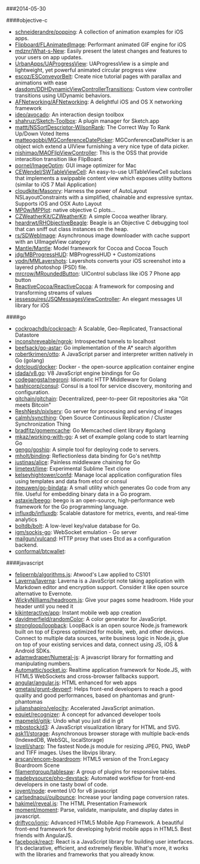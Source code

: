###2014-05-30

####objective-c
* [schneiderandre/popping](https://github.com/schneiderandre/popping): A collection of animation examples for iOS apps.
* [Flipboard/FLAnimatedImage](https://github.com/Flipboard/FLAnimatedImage): Performant animated GIF engine for iOS
* [mdznr/What-s-New](https://github.com/mdznr/What-s-New): Easily present the latest changes and features to your users on app updates.
* [UrbanApps/UAProgressView](https://github.com/UrbanApps/UAProgressView): UAProgressView is a simple and lightweight, yet powerful animated circular progress view
* [escoz/ESConveyorBelt](https://github.com/escoz/ESConveyorBelt): Create nice tutorial pages with parallax and animations with ease
* [dasdom/DDHDynamicViewControllerTransitions](https://github.com/dasdom/DDHDynamicViewControllerTransitions): Custom view controller transitions using UIDynamic behaviors.
* [AFNetworking/AFNetworking](https://github.com/AFNetworking/AFNetworking): A delightful iOS and OS X networking framework
* [ideo/avocado](https://github.com/ideo/avocado): An interaction design toolbox
* [shahruz/Sketch-Toolbox](https://github.com/shahruz/Sketch-Toolbox): A plugin manager for Sketch.app
* [mattt/NSSortDescriptor-WilsonRank](https://github.com/mattt/NSSortDescriptor-WilsonRank): The Correct Way To Rank Up/Down Voted Items
* [matteogobbi/MGConferenceDatePicker](https://github.com/matteogobbi/MGConferenceDatePicker): MGConferenceDatePicker is an object wich extend a UIView furnishing a very nice type of data picker.
* [nishimao/MAOFlipViewController](https://github.com/nishimao/MAOFlipViewController): This is the OSS that provide interacition transition like FlipBoard.
* [pornel/ImageOptim](https://github.com/pornel/ImageOptim): GUI image optimizer for Mac
* [CEWendel/SWTableViewCell](https://github.com/CEWendel/SWTableViewCell): An easy-to-use UITableViewCell subclass that implements a swippable content view which exposes utility buttons (similar to iOS 7 Mail Application)
* [cloudkite/Masonry](https://github.com/cloudkite/Masonry): Harness the power of AutoLayout NSLayoutConstraints with a simplified, chainable and expressive syntax. Supports iOS and OSX Auto Layout
* [MP0w/MPPlot](https://github.com/MP0w/MPPlot): native objective C plots...
* [CZWeatherKit/CZWeatherKit](https://github.com/CZWeatherKit/CZWeatherKit): A simple Cocoa weather library.
* [heardrwt/RHObjectiveBeagle](https://github.com/heardrwt/RHObjectiveBeagle): Beagle is an Objective C debugging tool that can sniff out class instances on the heap.
* [rs/SDWebImage](https://github.com/rs/SDWebImage): Asynchronous image downloader with cache support with an UIImageView category
* [Mantle/Mantle](https://github.com/Mantle/Mantle): Model framework for Cocoa and Cocoa Touch
* [jdg/MBProgressHUD](https://github.com/jdg/MBProgressHUD): MBProgressHUD + Customizations
* [vpdn/MMLayershots](https://github.com/vpdn/MMLayershots): Layershots converts your iOS screenshot into a layered photoshop (PSD) file.
* [mrcrow/MRoundedButton](https://github.com/mrcrow/MRoundedButton): UIControl subclass like iOS 7 Phone app button
* [ReactiveCocoa/ReactiveCocoa](https://github.com/ReactiveCocoa/ReactiveCocoa): A framework for composing and transforming streams of values
* [jessesquires/JSQMessagesViewController](https://github.com/jessesquires/JSQMessagesViewController): An elegant messages UI library for iOS

####go
* [cockroachdb/cockroach](https://github.com/cockroachdb/cockroach): A Scalable, Geo-Replicated, Transactional Datastore
* [inconshreveable/ngrok](https://github.com/inconshreveable/ngrok): Introspected tunnels to localhost
* [beefsack/go-astar](https://github.com/beefsack/go-astar): Go implementation of the A* search algorithm
* [robertkrimen/otto](https://github.com/robertkrimen/otto): A JavaScript parser and interpreter written natively in Go (golang)
* [dotcloud/docker](https://github.com/dotcloud/docker): Docker - the open-source application container engine
* [idada/v8.go](https://github.com/idada/v8.go): V8 JavaScript engine bindings for Go
* [codegangsta/negroni](https://github.com/codegangsta/negroni): Idiomatic HTTP Middleware for Golang
* [hashicorp/consul](https://github.com/hashicorp/consul): Consul is a tool for service discovery, monitoring and configuration.
* [gitchain/gitchain](https://github.com/gitchain/gitchain): Decentralized, peer-to-peer Git repositories aka "Git meets Bitcoin"
* [ReshNesh/pixlserv](https://github.com/ReshNesh/pixlserv): Go server for processing and serving of images
* [calmh/syncthing](https://github.com/calmh/syncthing): Open Source Continuous Replication / Cluster Synchronization Thing
* [bradfitz/gomemcache](https://github.com/bradfitz/gomemcache): Go Memcached client library #golang
* [mkaz/working-with-go](https://github.com/mkaz/working-with-go): A set of example golang code to start learning Go
* [gengo/goship](https://github.com/gengo/goship): A simple tool for deploying code to servers.
* [mholt/binding](https://github.com/mholt/binding): Reflectionless data binding for Go's net/http
* [justinas/alice](https://github.com/justinas/alice): Painless middleware chaining for Go
* [limetext/lime](https://github.com/limetext/lime): Experimental Sublime Text clone
* [kelseyhightower/confd](https://github.com/kelseyhightower/confd): Manage local application configuration files using templates and data from etcd or consul
* [jteeuwen/go-bindata](https://github.com/jteeuwen/go-bindata): A small utility which generates Go code from any file. Useful for embedding binary data in a Go program.
* [astaxie/beego](https://github.com/astaxie/beego): beego is an open-source, high-performance web framework for the Go programming language.
* [influxdb/influxdb](https://github.com/influxdb/influxdb): Scalable datastore for metrics, events, and real-time analytics
* [boltdb/bolt](https://github.com/boltdb/bolt): A low-level key/value database for Go.
* [igm/sockjs-go](https://github.com/igm/sockjs-go): WebSocket emulation - Go server 
* [mailgun/vulcand](https://github.com/mailgun/vulcand): HTTP proxy that uses Etcd as a configuration backend.
* [conformal/btcwallet](https://github.com/conformal/btcwallet): 

####javascript
* [felipernb/algorithms.js](https://github.com/felipernb/algorithms.js): Atwood's Law applied to CS101
* [Laverna/laverna](https://github.com/Laverna/laverna): Laverna is a JavaScript note taking application with Markdown editor and encryption support. Consider it like open source alternative to Evernote.
* [WickyNilliams/headroom.js](https://github.com/WickyNilliams/headroom.js): Give your pages some headroom. Hide your header until you need it
* [kikinteractive/app](https://github.com/kikinteractive/app): Instant mobile web app creation
* [davidmerfield/randomColor](https://github.com/davidmerfield/randomColor): A color generator for JavaScript.
* [strongloop/loopback](https://github.com/strongloop/loopback): LoopBack is an open source Node.js framework built on top of Express optimized for mobile, web, and other devices. Connect to multiple data sources, write business logic in Node.js, glue on top of your existing services and data, connect using JS, iOS & Android SDKs.
* [adamwdraper/Numeral-js](https://github.com/adamwdraper/Numeral-js): A javascript library for formatting and manipulating numbers.
* [Automattic/socket.io](https://github.com/Automattic/socket.io): Realtime application framework for Node.JS, with HTML5 WebSockets and cross-browser fallbacks support.
* [angular/angular.js](https://github.com/angular/angular.js): HTML enhanced for web apps
* [gmetais/grunt-devperf](https://github.com/gmetais/grunt-devperf): Helps front-end developers to reach a good quality and good performances, based on phantomas and grunt-phantomas
* [julianshapiro/velocity](https://github.com/julianshapiro/velocity): Accelerated JavaScript animation.
* [equiet/recognizer](https://github.com/equiet/recognizer): A concept for advanced developer tools
* [mapmeld/gitjk](https://github.com/mapmeld/gitjk): Undo what you just did in git
* [mbostock/d3](https://github.com/mbostock/d3): A JavaScript visualization library for HTML and SVG.
* [ask11/storage](https://github.com/ask11/storage): Asynchronous browser storage with multiple back-ends (IndexedDB, WebSQL, localStorage)
* [lovell/sharp](https://github.com/lovell/sharp): The fastest Node.js module for resizing JPEG, PNG, WebP and TIFF images. Uses the libvips library.
* [arscan/encom-boardroom](https://github.com/arscan/encom-boardroom): HTML5 version of the Tron:Legacy Boardroom Scene
* [filamentgroup/tablesaw](https://github.com/filamentgroup/tablesaw): A group of plugins for responsive tables.
* [madebysource/pho-devstack](https://github.com/madebysource/pho-devstack): Automated workflow for front-end developers in one tasty bowl of code.
* [joyent/node](https://github.com/joyent/node): evented I/O for v8 javascript
* [carlsednaoui/ouibounce](https://github.com/carlsednaoui/ouibounce): Increase your landing page conversion rates.
* [hakimel/reveal.js](https://github.com/hakimel/reveal.js): The HTML Presentation Framework
* [moment/moment](https://github.com/moment/moment): Parse, validate, manipulate, and display dates in javascript.
* [driftyco/ionic](https://github.com/driftyco/ionic): Advanced HTML5 Mobile App Framework. A beautiful front-end framework for developing hybrid mobile apps in HTML5. Best friends with AngularJS.
* [facebook/react](https://github.com/facebook/react): React is a JavaScript library for building user interfaces. It's declarative, efficient, and extremely flexible. What's more, it works with the libraries and frameworks that you already know.
